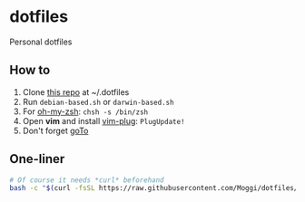 
# dotfiles

Personal dotfiles

## How to

1. Clone [this repo][1] at ~/.dotfiles
2. Run ```debian-based.sh``` or ```darwin-based.sh```
3. For [oh-my-zsh][2]: ```chsh -s /bin/zsh```
4. Open **vim** and install [vim-plug][3]: ```PlugUpdate!```
5. Don't forget [goTo][4]

[1]: https://github.com/Moggi/dotfiles.git
[2]: https://github.com/ohmyzsh/ohmyzsh#basic-installation
[3]: https://github.com/junegunn/vim-plug#installation
[4]: https://github.com/Moggi/goTo

## One-liner

```sh
# Of course it needs *curl* beforehand
bash -c "$(curl -fsSL https://raw.githubusercontent.com/Moggi/dotfiles/master/install.sh)"
```
